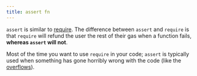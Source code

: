 ```yaml
---
title: assert fn
---
```


`assert` is similar to [require](/knowledge/Web3/solidity/require.md). The difference between `assert` and `require` is that `require` will refund the user the rest of their gas when a function fails, **whereas `assert` will not**.

Most of the time you want to use `require` in your code; `assert` is typically used when something has gone horribly wrong with the code (like the [overflows](/knowledge/Web3/solidity/overflows.md)).
